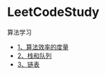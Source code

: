 # LeetCodeStudy
算法学习
 
- [1、算法效率的度量](https://github.com/SunshineBrother/LeetCodeStudy/blob/master/算法效率的度量.md)
- [2、栈和队列](https://github.com/SunshineBrother/LeetCodeStudy/blob/master/栈和队列/栈和队列.md)
- [3、链表](https://github.com/SunshineBrother/LeetCodeStudy/blob/master/链表/链表.md)



